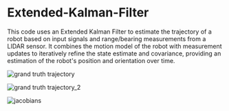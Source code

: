 # Extended-Kalman-Filter
 
This code uses an Extended Kalman Filter to estimate the trajectory of a robot based on input signals and range/bearing measurements from a LIDAR sensor. It combines the motion model of the robot with measurement updates to iteratively refine the state estimate and covariance, providing an estimation of the robot's position and orientation over time.


![grand truth trajectory](https://github.com/easensoy/Extended-Kalman-Filter---AV/assets/76905667/327b46ce-b379-4ecc-9296-4c6ad7cd63a8)

![grand truth trajectory_2](https://github.com/easensoy/Extended-Kalman-Filter---AV/assets/76905667/68e7f977-6600-47af-8786-34dab6ff1608)

![jacobians](https://github.com/easensoy/Extended-Kalman-Filter---AV/assets/76905667/a92530e9-acf7-4004-a6c1-ac2cf78f49ed)

